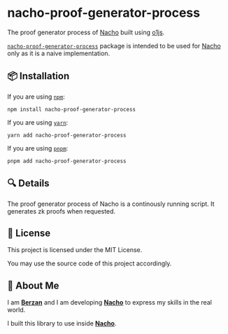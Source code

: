 # nacho-proof-generator-process

The proof generator process of [Nacho](https://github.com/berzanorg/nacho) built using [o1js](https://www.npmjs.com/package/o1js).

[`nacho-proof-generator-process`](https://www.npmjs.com/package/nacho-proof-generator-process) package is intended to be used for [Nacho](https://github.com/berzanorg/nacho) only as it is a naive implementation.

## 📦 Installation

If you are using [`npm`](https://docs.npmjs.com/cli/):

```shell
npm install nacho-proof-generator-process
```

If you are using [`yarn`](https://classic.yarnpkg.com/lang/en/docs/cli/):

```shell
yarn add nacho-proof-generator-process
```

If you are using [`pnpm`](https://pnpm.io/pnpm-cli):

```shell
pnpm add nacho-proof-generator-process
```

## 🔍 Details

The proof generator process of Nacho is a continously running script.
It generates zk proofs when requested.

## 📝 License

This project is licensed under the MIT License.

You may use the source code of this project accordingly.

## 👤 About Me

I am [**Berzan**](https://berzan.org/) and I am developing [**Nacho**](https://nacho.finance/) to express my skills in the real world.

I built this library to use inside [**Nacho**](https://nacho.finance/).
